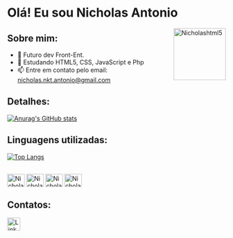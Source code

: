 # Olá! Eu sou Nicholas Antonio
<img align="right" alt="Nicholashtml5" width="120" height="120" src = "https://media.tenor.com/yOIS7qn10DoAAAAC/alchmist-pixel.gif" />

## Sobre mim:
- 🔭 Futuro dev Front-Ent.
- 🌱 Estudando HTML5, CSS, JavaScript e Php
- 📫 Entre em contato pelo email: nicholas.nkt.antonio@gmail.com

## Detalhes:

[![Anurag's GitHub stats](https://github-readme-stats.vercel.app/api?username=NicholasAntonio&show_icons=true&theme=dark)](https://github.com/anuraghazra/github-readme-stats)

## Linguagens utilizadas:

[![Top Langs](https://github-readme-stats.vercel.app/api/top-langs/?username=NicholasAntonio&layout=compact)](https://github.com/anuraghazra/github-readme-stats)

<div style="display:inline_block"><br>
   <img align="center" alt="Nicholasjs" width="40" height="30" src="https://cdn.jsdelivr.net/gh/devicons/devicon/icons/javascript/javascript-original.svg" />
   <img align="center" alt="Nicholascss" width="40" height="30" src="https://cdn.jsdelivr.net/gh/devicons/devicon/icons/css3/css3-original.svg" />
   <img align="center" alt="Nicholashtml5" width="40" height="30" src ="https://cdn.jsdelivr.net/gh/devicons/devicon/icons/html5/html5-original.svg" />
   <img align="center" alt="Nicholashtml5" width="40" height="30" src ="https://cdn.jsdelivr.net/gh/devicons/devicon/icons/php/php-original.svg" />
 </div>  
          
## Contatos: 

[<img src='https://img.shields.io/badge/LinkedIn-0077B5?style=for-the-badge&logo=linkedin&logoColor=white' alt='Linkedin' height='30'>](https://www.linkedin.com/in/nicholas-antonio-b58662273/)
